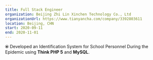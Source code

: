 ```yaml
---
title: Full Stack Engineer
organization: Beijing Zhi Lin Xinchen Technology Co., Ltd
organizationUrl: https://www.tianyancha.com/company/3392803611
location: Beijing, CHN
start: 2020-09-11
end: 2020-11-01
---
```



⦿ Developed an Identification System for School Personnel During the Epidemic using **Think PHP 5** and **MySQL**.



<br>

